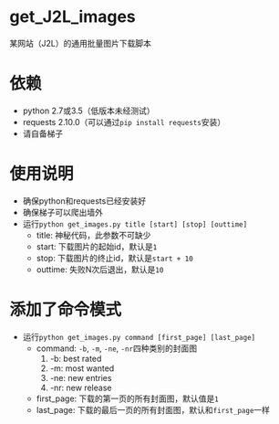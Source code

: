 # get_J2L_images
某网站（J2L）的通用批量图片下载脚本

# 依赖
- python 2.7或3.5（低版本未经测试）
- requests 2.10.0（可以通过`pip install requests`安装）
- 请自备梯子

# 使用说明
- 确保python和requests已经安装好
- 确保梯子可以爬出墙外
- 运行`python get_images.py title [start] [stop] [outtime]`  
  - title: 神秘代码，此参数不可缺少
  - start: 下载图片的起始id，默认是`1`
  - stop: 下载图片的终止id，默认是`start + 10`
  - outtime: 失败N次后退出，默认是`10`
  
# 添加了命令模式 
- 运行`python get_images.py command [first_page] [last_page]` 
    - command: `-b`, `-m`, `-ne`, `-nr`四种类别的封面图
        1. -b: best rated
        2. -m: most wanted
        3. -ne: new entries
        4. -nr: new release
    - first_page: 下载的第一页的所有封面图，默认值是`1`
    - last_page: 下载的最后一页的所有封面图，默认和`first_page`一样
 

